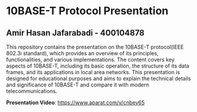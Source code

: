 # 10BASE-T Protocol Presentation

## Amir Hasan Jafarabadi - 400104878

This repository contains the presentation on the 10BASE-T protocol(IEEE 802.3i standard), which provides an overview of its principles, functionalities, and various implementations. The content covers key aspects of 10BASE-T, including its basic operation, the structure of its data frames, and its applications in local area networks. This presentation is designed for educational purposes and aims to explain the technical details and significance of 10BASE-T and compare it with modern telecommunications. 

**Presentation Video**: https://www.aparat.com/v/cnbev65
